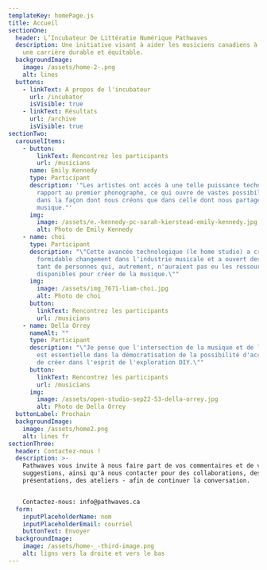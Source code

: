 ```yaml
---
templateKey: homePage.js
title: Accueil
sectionOne:
  header: L’Incubateur De Littératie Numérique Pathwaves
  description: Une initiative visant à aider les musiciens canadiens à développer
    une carrière durable et équitable.
  backgroundImage:
    image: /assets/home-2-.png
    alt: lines
  buttons:
    - linkText: A propos de l'incubateur
      url: /incubator
      isVisible: true
    - linkText: Résultats
      url: /archive
      isVisible: true
sectionTwo:
  carouselItems:
    - button:
        linkText: Rencontrez les participants
        url: /musicians
      name: Emily Kennedy
      type: Participant
      description: '"Les artistes ont accès à une telle puissance technologique par
        rapport au premier phonographe, ce qui ouvre de vastes possibilités tant
        dans la façon dont nous créons que dans celle dont nous partageons la
        musique."'
      img:
        image: /assets/e.-kennedy-pc-sarah-kierstead-emily-kennedy.jpg
        alt: Photo de Emily Kennedy
    - name: choi
      type: Participant
      description: "\"Cette avancée technologique (le home studio) a créé un
        formidable changement dans l'industrie musicale et a ouvert des portes à
        tant de personnes qui, autrement, n'auraient pas eu les ressources
        disponibles pour créer de la musique.\""
      img:
        image: /assets/img_7671-liam-choi.jpg
        alt: Photo de choi
      button:
        linkText: Rencontrez les participants
        url: /musicians
    - name: Della Orrey
      nameAlt: ""
      type: Participant
      description: "\"Je pense que l'intersection de la musique et de la technologie
        est essentielle dans la démocratisation de la possibilité d'accéder et
        de créer dans l'esprit de l'exploration DIY.\""
      button:
        linkText: Rencontrez les participants
        url: /musicians
      img:
        image: /assets/open-studio-sep22-53-della-orrey.jpg
        alt: Photo de Della Orrey
  buttonLabel: Prochain
  backgroundImage:
    image: /assets/home2.png
    alt: lines fr
sectionThree:
  header: Contactez-nous !
  description: >-
    Pathwaves vous invite à nous faire part de vos commentaires et de vos
    suggestions, ainsi qu'à nous contacter pour des collaborations, des
    présentations, des ateliers - afin de continuer la conversation. 


    Contactez-nous: info@pathwaves.ca 
  form:
    inputPlaceholderName: nom
    inputPlaceholderEmail: courriel
    buttonText: Envoyer
  backgroundImage:
    image: /assets/home-_-third-image.png
    alt: ligns vers la droite et vers le bas
---
```


